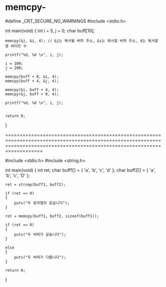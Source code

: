 # memcpy-
#define _CRT_SECURE_NO_WARNINGS
#include <stdio.h>

int main(void)
{
	int i = 5, j = 0;
	char buff[10];

	memcpy(&j, &i, 4); // &j는 복사될 버퍼 주소, &i는 복사할 버퍼 주소, 4는 복사할 총 바이트 수

	printf("%d, %d \n", i, j);

	i = 100;
	j = 200;

	memcpy(buff + 0, &i, 4);
	memcpy(buff + 4, &j, 4);

	memcpy(&i, buff + 4, 4);
	memcpy(&j, buff + 0, 4);

	printf("%d, %d \n", i, j);


	return 0;
}

===============================================================================================================================================================================

#include <stdio.h>
#include <string.h>

int main(void)
{
	int ret;
	char buff1[] = { 'a', 'b', 'c', 'd' };
	char buff2[] = { 'a', 'b', 'c', 'D' };

	ret = strcmp(buff1, buff2);

	if (ret == 0)
	{
		puts("두 문자열이 같습니다");
	}

	ret = memcpy(buff1, buff2, sizeof(buff1));

	if (ret == 0)
	{
		puts("두 버퍼가 같습니다");
	}

	else
	{
		puts("두 버퍼가 다릅니다");
	}

	return 0;
}




